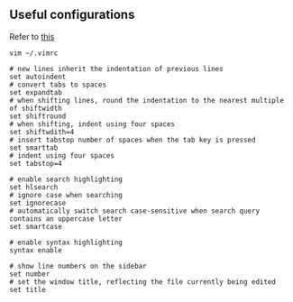 
## Useful configurations

Refer  to [this](https://www.shortcutfoo.com/blog/top-50-vim-configuration-options/)

`vim ~/.vimrc`

	# new lines inherit the indentation of previous lines
	set autoindent 
	# convert tabs to spaces
	set expandtab
	# when shifting lines, round the indentation to the nearest multiple of shiftwidth
	set shiftround
	# when shifting, indent using four spaces
	set shiftwdith=4
	# insert tabstop number of spaces when the tab key is pressed
	set smarttab
	# indent using four spaces
	set tabstop=4
	
	# enable search highlighting
	set hlsearch
	# ignore case when searching
	set ignorecase
	# automatically switch search case-sensitive when search query contains an uppercase letter
	set smartcase
	
	# enable syntax highlighting
	syntax enable
	
	# show line numbers on the sidebar
	set number
	# set the window title, reflecting the file currently being edited
	set title